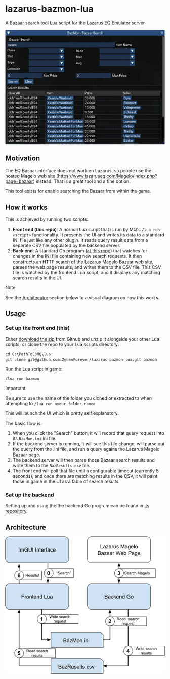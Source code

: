 # lazarus-bazmon-lua
A Bazaar search tool Lua script for the Lazarus EQ Emulator server

![Screenshot](https://github.com/zehenforever/lazarus-bazmon-lua/blob/main/gui.png?raw=true)

## Motivation
The EQ Bazaar interface does not work on Lazarus, so people use the hosted Magelo web site (https://www.lazaruseq.com/Magelo/index.php?page=bazaar) instead. That is a great tool and a fine option.

This tool exists for enable searching the Bazaar from within the game.

## How it works
This is achieved by running two scripts:

1. **Front end (this repo)**: A normal Lua script that is run by MQ's `/lua run <script>` functionality.  It presents the UI and writes its data to a standard INI file just like any other plugin.  It reads query result data from a separate CSV file populated by the backend server.
1. **Back end**: A standard Go program ([at this repo](https://github.com/ZehenForever/lazarus-bazmon-server)) that watches for changes in the INI file containing new search requests. It then constructs an HTTP search of the Lazarus Magelo Bazaar web site, parses the web page results, and writes them to the CSV file. This CSV file is watched by the frontend Lua script, and it displays any matching search results in the UI.

> [!NOTE]
> See the [Architecutre](#Architecture) section below to a visual diagram on how this works.

## Usage

### Set up the front end (this)

Either [download the zip](https://github.com/ZehenForever/lazarus-bazmon-lua/archive/refs/heads/main.zip) from Github and unzip it alongside your other Lua scripts, or clone the repo to your Lua scripts directory:

```
cd C:\PathToE3MQ\lua
git clone git@github.com:ZehenForever/lazarus-bazmon-lua.git bazmon
```

Run the Lua script in game:
```
/lua run bazmon
```

> [!IMPORTANT]
> Be sure to use the name of the folder you cloned or extracted to when attempting to `/lua run <your_folder_name>`

This will launch the UI which is pretty self explanatory.

The basic flow is:
1. When you click the "Search" button, it will record that query request into its `BazMon.ini` ini file.
1. If the backend server is running, it will see this file change, will parse out the query from the .ini file, and run a query agains the Lazarus Magelo Bazaar page.
1. The backend server will then parse those Bazaar search results and write them to the `BazResults.csv` file.
1. The front end will poll that file until a configurable timeout (currently 5 seconds), and once there are matching results in the CSV, it will paint those in game in the UI as a table of search results.

### Set up the backend
Setting up and using the the backend Go program can be found in [its repository](https://github.com/ZehenForever/lazarus-bazmon-server).

## Architecture

![architecture](https://github.com/zehenforever/lazarus-bazmon-lua/blob/main/architecture.png?raw=true)

